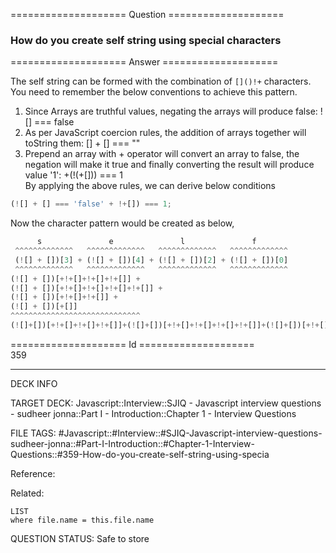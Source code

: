 ==================== Question ====================  

### How do you create self string using special characters  

==================== Answer ====================  

The self string can be formed with the combination of `[]()!+` characters. You
need to remember the below conventions to achieve this pattern.

1. Since Arrays are truthful values, negating the arrays will produce false: ![]
   === false
2. As per JavaScript coercion rules, the addition of arrays together will
   toString them: [] + [] === ""
3. Prepend an array with + operator will convert an array to false, the negation
   will make it true and finally converting the result will produce value '1':
   +(!(+[])) === 1  
   By applying the above rules, we can derive below conditions

```javascript
(![] + [] === 'false' + !+[]) === 1;
```

Now the character pattern would be created as below,

```javascript
      s               e               l               f
 ^^^^^^^^^^^^^   ^^^^^^^^^^^^^   ^^^^^^^^^^^^^   ^^^^^^^^^^^^^
 (![] + [])[3] + (![] + [])[4] + (![] + [])[2] + (![] + [])[0]
 ^^^^^^^^^^^^^   ^^^^^^^^^^^^^   ^^^^^^^^^^^^^   ^^^^^^^^^^^^^
(![] + [])[+!+[]+!+[]+!+[]] +
(![] + [])[+!+[]+!+[]+!+[]+!+[]] +
(![] + [])[+!+[]+!+[]] +
(![] + [])[+[]]
^^^^^^^^^^^^^^^^^^^^^^^^^^^^^
(![]+[])[+!+[]+!+[]+!+[]]+(![]+[])[+!+[]+!+[]+!+[]+!+[]]+(![]+[])[+!+[]+!+[]]+(![]+[])[+[]]
```

==================== Id ====================  
359

---

DECK INFO

TARGET DECK: Javascript::Interview::SJIQ - Javascript interview questions - sudheer jonna::Part I - Introduction::Chapter 1 - Interview Questions

FILE TAGS: #Javascript::#Interview::#SJIQ-Javascript-interview-questions-sudheer-jonna::#Part-I-Introduction::#Chapter-1-Interview-Questions::#359-How-do-you-create-self-string-using-specia

Reference:

Related:

```dataview
LIST
where file.name = this.file.name
```

QUESTION STATUS: Safe to store

